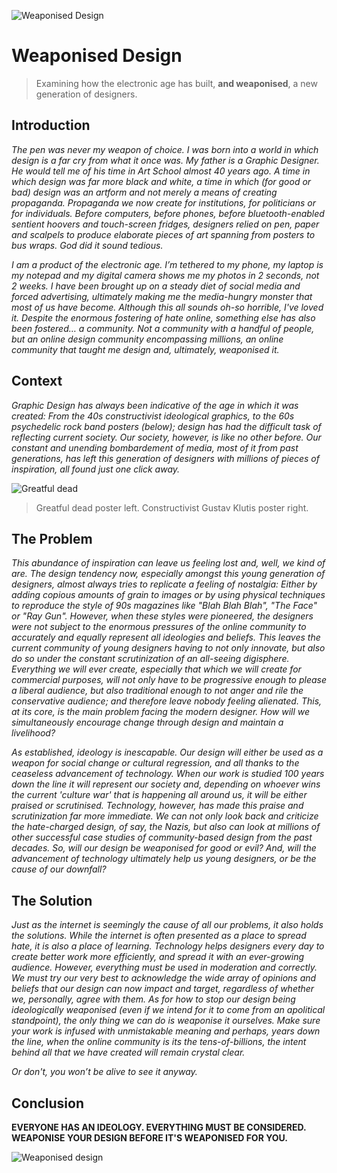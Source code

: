 ![Weaponised Design](https://user-images.githubusercontent.com/93599281/140002840-156ec3c7-3935-40f7-b317-c265af0aa8f9.png)

# Weaponised Design                                                                                                                                                          
> Examining how the electronic age has built, **and weaponised**, a new generation of designers.
                                                                                                
## Introduction

*The pen was never my weapon of choice. I was born into a world in which design is a far cry from what it once was. My father is a Graphic Designer. He would tell me of his time in Art School almost 40 years ago. A time in which design was far more black and white, a time in which (for good or bad) design was an artform and not merely a means of creating propaganda. Propaganda we now create for institutions, for politicians or for individuals. Before computers, before phones, before bluetooth-enabled sentient hoovers and touch-screen fridges, designers relied on pen, paper and scalpels to produce elaborate pieces of art spanning from posters to bus wraps. God did it sound tedious.*

*I am a product of the electronic age. I’m tethered to my phone, my laptop is my notepad and my digital camera shows me my photos in 2 seconds, not 2 weeks. I have been brought up on a steady diet of social media and forced advertising, ultimately making me the media-hungry monster that most of us have become. Although this all sounds oh-so horrible, I've loved it. Despite the enormous fostering of hate online, something else has also been fostered… a community. Not a community with a handful of people, but an online design community encompassing millions, an online community that taught me design and, ultimately, weaponised it.*

## Context

*Graphic Design has always been indicative of the age in which it was created: From the 40s constructivist ideological graphics, to the 60s psychedelic rock band posters (below); design has had the difficult task of reflecting current society. Our society, however, is like no other before. Our constant and unending bombardement of media, most of it from past generations, has left this generation of designers with millions of pieces of inspiration, all found just one click away.*

![Greatful dead](https://user-images.githubusercontent.com/93599281/140002823-129bb268-ad62-4fab-85c2-282bceb04cbd.png)
> Greatful dead poster left. Constructivist Gustav Klutis poster right.

## The Problem

*This abundance of inspiration can leave us feeling lost and, well, we kind of are. The design tendency now, especially amongst this young generation of designers, almost always tries to replicate a feeling of nostalgia: Either by adding copious amounts of grain to images or by using physical techniques to reproduce the style of 90s magazines like "Blah Blah Blah", "The Face" or "Ray Gun". However, when these styles were pioneered, the designers were not subject to the enormous pressures of the online community to accurately and equally represent all ideologies and beliefs. This leaves the current community of young designers having to not only innovate, but also do so under the constant scrutinization of an all-seeing digisphere. Everything we will ever create, especially that which we will create for commercial purposes, will not only have to be progressive enough to please a liberal audience, but also traditional enough to not anger and rile the conservative audience; and therefore leave nobody feeling alienated. This, at its core, is the main problem facing the modern designer. How will we simultaneously encourage change through design and maintain a livelihood?*

*As established, ideology is inescapable. Our design will either be used as a weapon for social change or cultural regression, and all thanks to the ceaseless advancement of technology. When our work is studied 100 years down the line it will represent our society and, depending on whoever wins the current 'culture war' that is happening all around us, it will be either praised or scrutinised. Technology, however, has made this praise and scrutinization far more immediate. We can not only look back and criticize the hate-charged design, of say, the Nazis, but also can look at millions of other successful case studies of community-based design from the past decades. So, will our design be weaponised for good or evil? And, will the advancement of technology ultimately help us young designers, or be the cause of our downfall?*

## The Solution

*Just as the internet is seemingly the cause of all our problems, it also holds the solutions. While the internet is often presented as a place to spread hate, it is also a place of learning. Technology helps designers every day to create better work more efficiently, and spread it with an ever-growing audience. However, everything must be used in moderation and correctly. We must try our very best to acknowledge the wide array of opinions and beliefs that our design can now impact and target, regardless of whether we, personally, agree with them. As for how to stop our design being ideologically weaponised (even if we intend for it to come from an apolitical standpoint), the only thing we can do is weaponise it ourselves. Make sure your work is infused with unmistakable meaning and perhaps, years down the line, when the online community is its the tens-of-billions, the intent behind all that we have created will remain crystal clear.*

*Or don't, you won’t be alive to see it anyway.*

## Conclusion

**EVERYONE HAS AN IDEOLOGY. EVERYTHING MUST BE CONSIDERED. WEAPONISE YOUR DESIGN BEFORE IT'S WEAPONISED FOR YOU.**

![Weaponised design](https://user-images.githubusercontent.com/93599281/140421394-f96002c0-058d-4053-bd52-e491f3a5139d.jpg)


